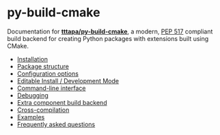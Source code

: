 # py-build-cmake

Documentation for [**tttapa/py-build-cmake**](https://github.com/tttapa/py-build-cmake),
a modern, [PEP 517](https://www.python.org/dev/peps/pep-0517/) compliant build
backend for creating Python packages with extensions built using CMake.

- [Installation](Installation.md)
- [Package structure](Package-structure.md)
- [Configuration options](Config.md)
- [Editable Install / Development Mode](Editable-install.md)
- [Command-line interface](CLI.md)
- [Debugging](Debug.md)
- [Extra component build backend](Components.md)
- [Cross-compilation](Cross-compilation.md)
- [Examples](https://github.com/tttapa/py-build-cmake/tree/main/examples)
- [Frequently asked questions](FAQ.md)
